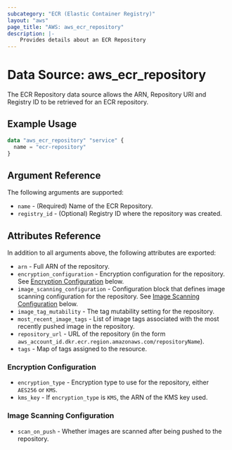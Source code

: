 ```yaml
---
subcategory: "ECR (Elastic Container Registry)"
layout: "aws"
page_title: "AWS: aws_ecr_repository"
description: |-
    Provides details about an ECR Repository
---
```


# Data Source: aws_ecr_repository

The ECR Repository data source allows the ARN, Repository URI and Registry ID to be retrieved for an ECR repository.

## Example Usage

```terraform
data "aws_ecr_repository" "service" {
  name = "ecr-repository"
}
```

## Argument Reference

The following arguments are supported:

* `name` - (Required) Name of the ECR Repository.
* `registry_id` - (Optional) Registry ID where the repository was created.

## Attributes Reference

In addition to all arguments above, the following attributes are exported:

* `arn` - Full ARN of the repository.
* `encryption_configuration` - Encryption configuration for the repository. See [Encryption Configuration](#encryption-configuration) below.
* `image_scanning_configuration` - Configuration block that defines image scanning configuration for the repository. See [Image Scanning Configuration](#image-scanning-configuration) below.
* `image_tag_mutability` - The tag mutability setting for the repository.
* `most_recent_image_tags` - List of image tags associated with the most recently pushed image in the repository.
* `repository_url` - URL of the repository (in the form `aws_account_id.dkr.ecr.region.amazonaws.com/repositoryName`).
* `tags` - Map of tags assigned to the resource.

### Encryption Configuration

* `encryption_type` - Encryption type to use for the repository, either `AES256` or `KMS`.
* `kms_key` - If `encryption_type` is `KMS`, the ARN of the KMS key used.

### Image Scanning Configuration

* `scan_on_push` - Whether images are scanned after being pushed to the repository.
